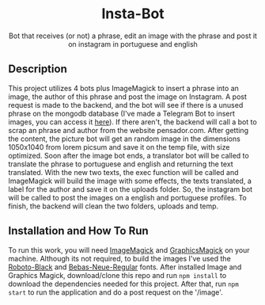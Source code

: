   <h1 align="center">Insta-Bot</h1>
  <p align="center">Bot that receives (or not) a phrase, edit an image with the phrase and post it on instagram in portuguese and english</p>
  
## Description

  This project utilizes 4 bots plus ImageMagick to insert a phrase into an image, the author of this phrase and post the image on Instagram. A post request is made to the backend, and the bot will see if there is a unused phrase on the mongodb database (I've made a Telegram Bot to insert images, you can access it <a href="https://github.com/guilhermeSMartins/insta-bot-telegram/">here</a>). If there aren't, the backend will call a bot to scrap an phrase and author from the website pensador.com. After getting the content, the picture bot will get an random image in the dimensions 1050x1040 from lorem picsum and save it on the temp file, with size optimized. Soon after the image bot ends, a translator bot will be called to translate the phrase to portuguese and english and returning the text translated. With the new two texts, the exec function will be called and ImageMagick will build the image with some effects, the texts translated, a label for the author and save it on the uploads folder. So, the instagram bot will be called to post the images on a english and portuguese profiles. To finish, the backend will clean the two folders, uploads and temp.
  
## Installation and How To Run

To run this work, you will need <a href="https://imagemagick.org/script/download.php">ImageMagick</a> and <a href="http://www.graphicsmagick.org/download.html">GraphicsMagick</a> on your machine. Although its not required, to build the images I've used the <a href="https://fonts2u.com/roboto-black.font">Roboto-Black</a> and <a href="https://www.dafont.com/bebas-neue.font">Bebas-Neue-Regular</a> fonts. After installed Image and Graphics Magick, download/clone this repo and run ```npm install``` to download the dependencies needed for this project. After that, run ```npm start``` to run the application and do a post request on the '/image'.
